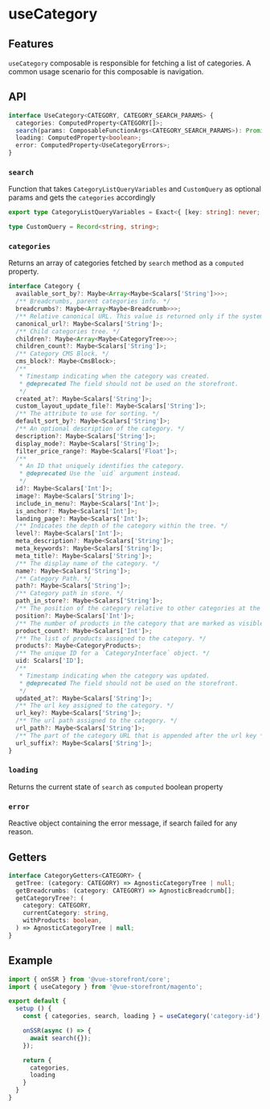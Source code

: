 # useCategory

## Features
`useCategory` composable is responsible for fetching a list of categories. A common usage scenario for this composable is navigation.

## API
```typescript
interface UseCategory<CATEGORY, CATEGORY_SEARCH_PARAMS> {
  categories: ComputedProperty<CATEGORY[]>;
  search(params: ComposableFunctionArgs<CATEGORY_SEARCH_PARAMS>): Promise<void>;
  loading: ComputedProperty<boolean>;
  error: ComputedProperty<UseCategoryErrors>;
}
```

### `search`
Function that takes `CategoryListQueryVariables` and `CustomQuery` as optional params and gets the `categories` accordingly
``` typescript
export type CategoryListQueryVariables = Exact<{ [key: string]: never; }>;

type CustomQuery = Record<string, string>;
```

### `categories`
Returns an array of categories fetched by `search` method as a `computed` property.
``` typescript
interface Category {
  available_sort_by?: Maybe<Array<Maybe<Scalars['String']>>>;
  /** Breadcrumbs, parent categories info. */
  breadcrumbs?: Maybe<Array<Maybe<Breadcrumb>>>;
  /** Relative canonical URL. This value is returned only if the system setting 'Use Canonical Link Meta Tag For Categories' is enabled */
  canonical_url?: Maybe<Scalars['String']>;
  /** Child categories tree. */
  children?: Maybe<Array<Maybe<CategoryTree>>>;
  children_count?: Maybe<Scalars['String']>;
  /** Category CMS Block. */
  cms_block?: Maybe<CmsBlock>;
  /**
   * Timestamp indicating when the category was created.
   * @deprecated The field should not be used on the storefront.
   */
  created_at?: Maybe<Scalars['String']>;
  custom_layout_update_file?: Maybe<Scalars['String']>;
  /** The attribute to use for sorting. */
  default_sort_by?: Maybe<Scalars['String']>;
  /** An optional description of the category. */
  description?: Maybe<Scalars['String']>;
  display_mode?: Maybe<Scalars['String']>;
  filter_price_range?: Maybe<Scalars['Float']>;
  /**
   * An ID that uniquely identifies the category.
   * @deprecated Use the `uid` argument instead.
   */
  id?: Maybe<Scalars['Int']>;
  image?: Maybe<Scalars['String']>;
  include_in_menu?: Maybe<Scalars['Int']>;
  is_anchor?: Maybe<Scalars['Int']>;
  landing_page?: Maybe<Scalars['Int']>;
  /** Indicates the depth of the category within the tree. */
  level?: Maybe<Scalars['Int']>;
  meta_description?: Maybe<Scalars['String']>;
  meta_keywords?: Maybe<Scalars['String']>;
  meta_title?: Maybe<Scalars['String']>;
  /** The display name of the category. */
  name?: Maybe<Scalars['String']>;
  /** Category Path. */
  path?: Maybe<Scalars['String']>;
  /** Category path in store. */
  path_in_store?: Maybe<Scalars['String']>;
  /** The position of the category relative to other categories at the same level in tree. */
  position?: Maybe<Scalars['Int']>;
  /** The number of products in the category that are marked as visible. By default, in complex products, parent products are visible, but their child products are not. */
  product_count?: Maybe<Scalars['Int']>;
  /** The list of products assigned to the category. */
  products?: Maybe<CategoryProducts>;
  /** The unique ID for a `CategoryInterface` object. */
  uid: Scalars['ID'];
  /**
   * Timestamp indicating when the category was updated.
   * @deprecated The field should not be used on the storefront.
   */
  updated_at?: Maybe<Scalars['String']>;
  /** The url key assigned to the category. */
  url_key?: Maybe<Scalars['String']>;
  /** The url path assigned to the category. */
  url_path?: Maybe<Scalars['String']>;
  /** The part of the category URL that is appended after the url key */
  url_suffix?: Maybe<Scalars['String']>;
}
```

### `loading`
Returns the current state of `search` as `computed` boolean property

### `error`
Reactive object containing the error message, if search failed for any reason.

## Getters
```typescript
interface CategoryGetters<CATEGORY> {
  getTree: (category: CATEGORY) => AgnosticCategoryTree | null;
  getBreadcrumbs: (category: CATEGORY) => AgnosticBreadcrumb[];
  getCategoryTree?: (
    category: CATEGORY,
    currentCategory: string,
    withProducts: boolean,
  ) => AgnosticCategoryTree | null;
}
```
## Example

```javascript
import { onSSR } from '@vue-storefront/core';
import { useCategory } from '@vue-storefront/magento';

export default {
  setup () {
    const { categories, search, loading } = useCategory('category-id');

    onSSR(async () => {
      await search({});
    });

    return {
      categories,
      loading
    }
  }
}
```
